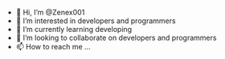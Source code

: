 - 👋 Hi, I’m @Zenex001
- 👀 I’m interested in developers and programmers
- 🌱 I’m currently learning developing
- 💞️ I’m looking to collaborate on developers and programmers
- 📫 How to reach me ...

<!---
Zenex001/Zenex001 is a ✨ special ✨ repository because its `README.md` (this file) appears on your GitHub profile.
You can click the Preview link to take a look at your changes.
--->
